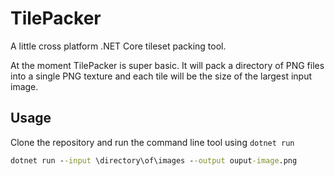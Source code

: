 # TilePacker

A little cross platform .NET Core tileset packing tool.

At the moment TilePacker is super basic. It will pack a directory of PNG files into a single PNG texture and each tile will be the size of the largest input image.

## Usage

Clone the repository and run the command line tool using `dotnet run`

```cmd
dotnet run --input \directory\of\images --output ouput-image.png
```
